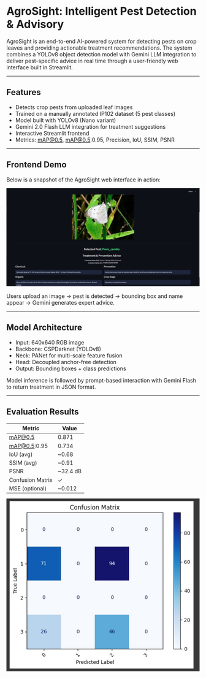 #  AgroSight: Intelligent Pest Detection & Advisory

AgroSight is an end-to-end AI-powered system for detecting pests on crop leaves and providing actionable treatment recommendations. The system combines a YOLOv8 object detection model with Gemini LLM integration to deliver pest-specific advice in real time through a user-friendly web interface built in Streamlit.

---

##  Features

-  Detects crop pests from uploaded leaf images
-  Trained on a manually annotated IP102 dataset (5 pest classes)
-  Model built with YOLOv8 (Nano variant)
-  Gemini 2.0 Flash LLM integration for treatment suggestions
-  Interactive Streamlit frontend
-  Metrics: mAP@0.5, mAP@0.5:0.95, Precision, IoU, SSIM, PSNR

---

## Frontend Demo

Below is a snapshot of the AgroSight web interface in action:

![Frontend UI](/frontend.jpg)

Users upload an image → pest is detected → bounding box and name appear → Gemini generates expert advice.

---

##  Model Architecture

- Input: 640x640 RGB image
- Backbone: CSPDarknet (YOLOv8)
- Neck: PANet for multi-scale feature fusion
- Head: Decoupled anchor-free detection
- Output: Bounding boxes + class predictions

Model inference is followed by prompt-based interaction with Gemini Flash to return treatment in JSON format.

---

## Evaluation Results

| Metric         | Value   |
|----------------|---------|
| mAP@0.5        | 0.871   |
| mAP@0.5:0.95   | 0.734   |
| IoU (avg)      | ~0.68   |
| SSIM (avg)     | ~0.91   |
| PSNR           | ~32.4 dB|
| Confusion Matrix | ✓    |
| MSE (optional) | ~0.012  |

![Confusion Matrix](/confusion.jpg)


